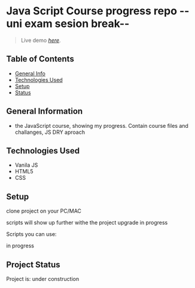 # Java Script Course progress repo --uni exam sesion break--
> Live demo [_here_](#).

## Table of Contents
* [General Info](#general-information)
* [Technologies Used](#technologies-used)
* [Setup](#setup)
* [Status](#project-status)

## General Information
- the JavaScript course, showing my progress. Contain course files and challanges, JS DRY aproach

## Technologies Used
- Vanila JS
- HTML5
- CSS




## Setup

clone project on your PC/MAC

scripts will show up further withe the project upgrade
in progress

Scripts you can use:

in progress  


## Project Status
Project is: under construction
